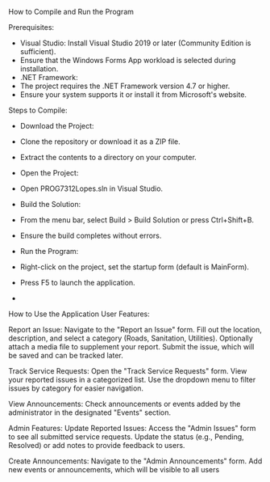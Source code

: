 How to Compile and Run the Program

Prerequisites:
- Visual Studio:
Install Visual Studio 2019 or later (Community Edition is sufficient).
- Ensure that the Windows Forms App workload is selected during installation.
- .NET Framework:
- The project requires the .NET Framework version 4.7 or higher.
- Ensure your system supports it or install it from Microsoft's website.
  
Steps to Compile:
- Download the Project:
- Clone the repository or download it as a ZIP file.
- Extract the contents to a directory on your computer.
- Open the Project:
- Open PROG7312Lopes.sln in Visual Studio.
- Build the Solution:
- From the menu bar, select Build > Build Solution or press Ctrl+Shift+B.
- Ensure the build completes without errors.
- Run the Program:
- Right-click on the project, set the startup form (default is MainForm).
- Press F5 to launch the application.

- 
How to Use the Application
User Features:

Report an Issue:
Navigate to the "Report an Issue" form.
Fill out the location, description, and select a category (Roads, Sanitation, Utilities).
Optionally attach a media file to supplement your report.
Submit the issue, which will be saved and can be tracked later.

Track Service Requests:
Open the "Track Service Requests" form.
View your reported issues in a categorized list.
Use the dropdown menu to filter issues by category for easier navigation.

View Announcements:
Check announcements or events added by the administrator in the designated "Events" section.

Admin Features:
Update Reported Issues:
Access the "Admin Issues" form to see all submitted service requests.
Update the status (e.g., Pending, Resolved) or add notes to provide feedback to users.

Create Announcements:
Navigate to the "Admin Announcements" form.
Add new events or announcements, which will be visible to all users
